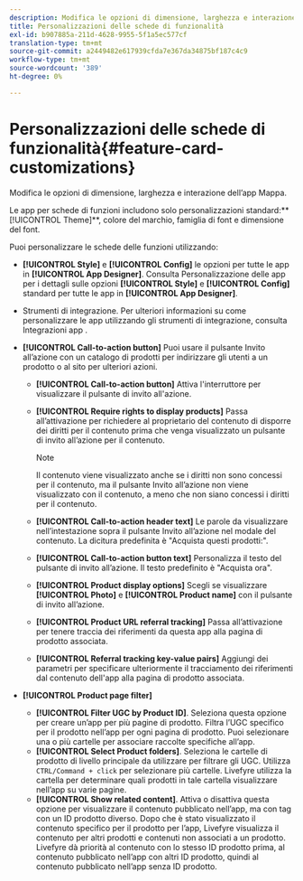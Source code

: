 ```yaml
---
description: Modifica le opzioni di dimensione, larghezza e interazione dell’app Mappa.
title: Personalizzazioni delle schede di funzionalità
exl-id: b907885a-211d-4628-9955-5f1a5ec577cf
translation-type: tm+mt
source-git-commit: a2449482e617939cfda7e367da34875bf187c4c9
workflow-type: tm+mt
source-wordcount: '389'
ht-degree: 0%

---
```


# Personalizzazioni delle schede di funzionalità{#feature-card-customizations}

Modifica le opzioni di dimensione, larghezza e interazione dell’app Mappa.

<!-- 
r_feature_card_customization.dita
 -->

Le app per schede di funzioni includono solo personalizzazioni standard:** [!UICONTROL Theme]**, colore del marchio, famiglia di font e dimensione del font.

Puoi personalizzare le schede delle funzioni utilizzando:

* **[!UICONTROL Style]** e  **[!UICONTROL Config]** le opzioni per tutte le app in  **[!UICONTROL App Designer]**. Consulta Personalizzazione delle app per i dettagli sulle opzioni **[!UICONTROL Style]** e **[!UICONTROL Config]** standard per tutte le app in **[!UICONTROL App Designer]**.

* Strumenti di integrazione. Per ulteriori informazioni su come personalizzare le app utilizzando gli strumenti di integrazione, consulta Integrazioni app .
* **[!UICONTROL Call-to-action button]** Puoi usare il pulsante Invito all’azione con un catalogo di prodotti per indirizzare gli utenti a un prodotto o al sito per ulteriori azioni.

   * **[!UICONTROL Call-to-action button]** Attiva l&#39;interruttore per visualizzare il pulsante di invito all&#39;azione.
   * **[!UICONTROL Require rights to display products]** Passa all’attivazione per richiedere al proprietario del contenuto di disporre dei diritti per il contenuto prima che venga visualizzato un pulsante di invito all’azione per il contenuto.

      >[!NOTE]
      >
      >Il contenuto viene visualizzato anche se i diritti non sono concessi per il contenuto, ma il pulsante Invito all’azione non viene visualizzato con il contenuto, a meno che non siano concessi i diritti per il contenuto.

   * **[!UICONTROL Call-to-action header text]** Le parole da visualizzare nell’intestazione sopra il pulsante Invito all’azione nel modale del contenuto. La dicitura predefinita è &quot;Acquista questi prodotti:&quot;.
   * **[!UICONTROL Call-to-action button text]** Personalizza il testo del pulsante di invito all’azione. Il testo predefinito è &quot;Acquista ora&quot;.
   * **[!UICONTROL Product display options]** Scegli se visualizzare  **[!UICONTROL Photo]** e  **[!UICONTROL Product name]** con il pulsante di invito all’azione.
   * **[!UICONTROL Product URL referral tracking]** Passa all’attivazione per tenere traccia dei riferimenti da questa app alla pagina di prodotto associata.
   * **[!UICONTROL Referral tracking key-value pairs]** Aggiungi dei parametri per specificare ulteriormente il tracciamento dei riferimenti dal contenuto dell&#39;app alla pagina di prodotto associata.

* **[!UICONTROL Product page filter]**

   * **[!UICONTROL Filter UGC by Product ID]**. Seleziona questa opzione per creare un’app per più pagine di prodotto. Filtra l’UGC specifico per il prodotto nell’app per ogni pagina di prodotto. Puoi selezionare una o più cartelle per associare raccolte specifiche all’app.
   * **[!UICONTROL Select Product folders]**. Seleziona le cartelle di prodotto di livello principale da utilizzare per filtrare gli UGC. Utilizza `CTRL/Command + click` per selezionare più cartelle. Livefyre utilizza la cartella per determinare quali prodotti in tale cartella visualizzare nell’app su varie pagine.
   * **[!UICONTROL Show related content]**. Attiva o disattiva questa opzione per visualizzare il contenuto pubblicato nell’app, ma con tag con un ID prodotto diverso. Dopo che è stato visualizzato il contenuto specifico per il prodotto per l’app, Livefyre visualizza il contenuto per altri prodotti e contenuti non associati a un prodotto. Livefyre dà priorità al contenuto con lo stesso ID prodotto prima, al contenuto pubblicato nell’app con altri ID prodotto, quindi al contenuto pubblicato nell’app senza ID prodotto.
